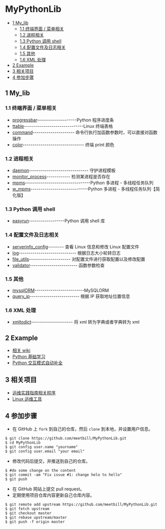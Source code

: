 # MyPythonLib
<!-- vim-markdown-toc GFM -->

* [1 My_lib](#1-my_lib)
    * [1.1 终端界面 / 菜单相关](#11-终端界面--菜单相关)
    * [1.2 进程相关](#12-进程相关)
    * [1.3 Python 调用 shell](#13-python-调用-shell)
    * [1.4 配置文件及日志相关](#14-配置文件及日志相关)
    * [1.5 其他](#15-其他)
    * [1.6 XML 处理](#16-xml-处理)
* [2 Example](#2-example)
* [3 相关项目](#3-相关项目)
* [4 参加步骤](#4-参加步骤)

<!-- vim-markdown-toc -->

## 1 My_lib

### 1.1 终端界面 / 菜单相关

* [progressbar](My_lib/progressbar)--------------------Python 程序进度条
* [ttable](My_lib/ttable)------------------------------Linux 终端表格
* [command](My_lib/command_utils/)--------------------- 命令行执行加函数参数时，可以直接对函数操作
* [color](My_lib/color/)------------------------------- 终端 print 颜色

### 1.2 进程相关

* [daemon](My_lib/daemon)------------------------------ 守护进程模板
* [monitor_process](My_lib/monitor_process)------------ 检测某进程是否存在
* [mpms](My_lib/mpms/)---------------------------------Python 多进程 - 多线程任务队列
* [w_mpms](My_lib/w_mpms/)-----------------------------Python 多进程 - 多线程任务队列【简化版】

### 1.3 Python 调用 shell

* [easyrun](My_lib/easyrun/README.md)------------------Python 调用 shell 库

### 1.4 配置文件及日志相关

* [serverinfo_config](My_lib/serverinfo_config)-------- 查看 Linux 信息和修改 Linux 配置文件
* [log](My_lib/log_utils/)----------------------------- 根据日志大小轮转日志
* [file_utils](My_lib/file_utils/)--------------------- 对配置文件进行获取配置以及修改配置
* [validator](My_lib/validator)------------------------ 函数参数检查

### 1.5 其他

* [mysqlORM](My_lib/mysqlORM/)-------------------------MySQLORM
* [query_ip](My_lib/query_ip/)------------------------- 根据 IP 获取地址位置信息

### 1.6 XML 处理

* [xmltodict](./My_lib/xmltodict/)--------------------- 将 xml 转为字典或者字典转为 xml

## 2 Example

* [相关 wiki](https://github.com/meetbill/MyPythonLib/wiki)
* [Python 基础学习](./Example/python_base/README.md)
* [Python 交互模式自动补全](./Example/python_interactive/README.md)

## 3 相关项目

* [运维实践指南相关程序](https://github.com/meetbill/op_practice_code)
* [Linux 运维工具](https://github.com/meetbill/linux_tools)

## 4 参加步骤

* 在 GitHub 上 `fork` 到自己的仓库，然后 `clone` 到本地，并设置用户信息。
```
$ git clone https://github.com/meetbill/MyPythonLib.git
$ cd MyPythonLib
$ git config user.name "yourname"
$ git config user.email "your email"
```
* 修改代码后提交，并推送到自己的仓库。
```
$ #do some change on the content
$ git commit -am "Fix issue #1: change helo to hello"
$ git push
```
* 在 GitHub 网站上提交 pull request。
* 定期使用项目仓库内容更新自己仓库内容。
```
$ git remote add upstream https://github.com/meetbill/MyPythonLib.git
$ git fetch upstream
$ git checkout master
$ git rebase upstream/master
$ git push -f origin master
```
